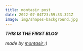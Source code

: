```yaml
---
title: montasir post
date: 2022-07-04T23:59:33.321Z
image: img/shapes-background.jpg
---
```

***THIS IS THE FIRST BLOG***



*made by [montasir   ](https://www.mountassir.ga/):)*